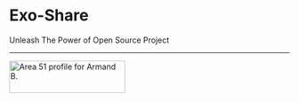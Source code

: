 # Exo-Share
Unleash The Power of Open Source Project




-----------------------------

<a href="https://area51.stackexchange.com/users/206666/armand-b">
<img src="https://area51.stackexchange.com/users/flair/206666.png?theme=hotdog" width="208" height="58" alt="Area 51 profile for Armand B." title="Area 51 profile for Armand B.">
</a>

